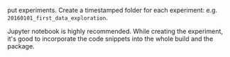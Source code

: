 put experiments. Create a timestamped folder for each experiment: e.g.
`20160101_first_data_exploration`. 

Jupyter notebook is highly recommended. While creating the experiment, it's
good to incorporate the code snippets into the whole build and the package. 
